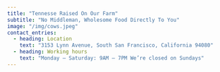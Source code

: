 ```yaml
---
title: "Tennesse Raised On Our Farm"
subtitle: "No Middleman, Wholesome Food Directly To You"
image: "/img/cows.jpeg"
contact_entries:
  - heading: Location
    text: "3153 Lynn Avenue, South San Francisco, California 94080"
  - heading: Working hours
    text: "Monday – Saturday: 9AM – 7PM We’re closed on Sundays"
---
```

